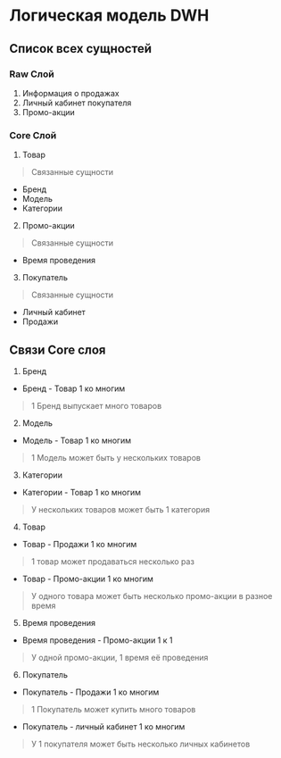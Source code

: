 # Логическая модель DWH

## Список всех сущностей

### Raw Слой
1. Информация о продажах
1. Личный кабинет покупателя
1. Промо-акции

### Core Слой
1. Товар
 > Связанные сущности
 - Бренд
 - Модель
 - Категории
2. Промо-акции
 > Связанные сущности
 - Время проведения
3. Покупатель
 > Связанные сущности
 - Личный кабинет
 - Продажи

 ## Связи Core слоя
1. Бренд
  - Бренд - Товар 1 ко многим
  > 1 Бренд выпускает много товаров
2. Модель
  - Модель - Товар 1 ко многим
  > 1 Модель может быть у нескольких товаров
3. Категории
  - Категории - Товар 1 ко многим
  > У нескольких товаров может быть 1 категория
4. Товар
  - Товар - Продажи 1 ко многим
  > 1 товар может продаваться несколько раз
  - Товар - Промо-акции 1 ко многим
  > У одного товара может быть несколько промо-акции в разное время
5. Время проведения
 - Время проведения - Промо-акции 1 к 1
 > У одной промо-акции, 1 время её проведения
6. Покупатель
 - Покупатель - Продажи 1 ко многим
 > 1 Покупатель может купить много товаров
 - Покупатель - личный кабинет 1 ко многим
 > У 1 покупателя может быть несколько личных кабинетов
